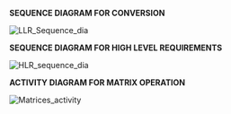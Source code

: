 **SEQUENCE DIAGRAM FOR CONVERSION**

![LLR_Sequence_dia](https://user-images.githubusercontent.com/78851073/107769144-8d017080-6d5d-11eb-9455-5f162853e20f.jpg)

**SEQUENCE DIAGRAM FOR HIGH LEVEL REQUIREMENTS**

![HLR_sequence_dia](https://user-images.githubusercontent.com/78851073/107770686-d0f57500-6d5f-11eb-889c-06a91c5c6ba2.jpg)

**ACTIVITY DIAGRAM FOR MATRIX OPERATION**

![Matrices_activity](https://user-images.githubusercontent.com/78851798/107767612-38f58c80-6d5b-11eb-9ccd-304e7b67c9df.jpg)
